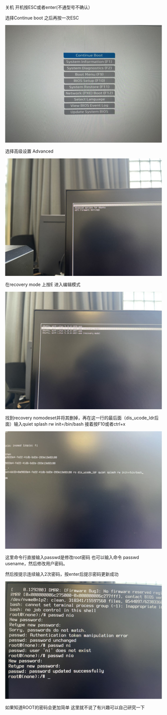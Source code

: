 关机  开机按ESC或者enter(不通型号不确认）

选择Continue boot 之后再按一次ESC

![image](https://github.com/Helpdesk2500/Image/blob/main/%E4%BF%AE%E6%94%B9%E5%AF%86%E7%A0%81/1.jpg)

选择高级设置 Advanced

![image](https://github.com/Helpdesk2500/Image/blob/main/%E4%BF%AE%E6%94%B9%E5%AF%86%E7%A0%81/4.jpg)

在recovery mode 上按E 进入编辑模式

![image](https://github.com/Helpdesk2500/Image/blob/main/%E4%BF%AE%E6%94%B9%E5%AF%86%E7%A0%81/2.jpg)

找到recovery nomodeset并将其删掉，再在这一行的最后面（dis_ucode_ldr后面）输入quiet splash rw init=/bin/bash 接着按F10或者ctrl+x

![image](https://github.com/Helpdesk2500/Image/blob/main/%E4%BF%AE%E6%94%B9%E5%AF%86%E7%A0%81/3.jpg)

这里命令行直接输入passwd是修改root密码  也可以输入命令 passwd usename，然后修改用户密码。

然后按提示连续输入2次密码，按enter后提示密码更新成功

![image](https://github.com/Helpdesk2500/Image/blob/main/%E4%BF%AE%E6%94%B9%E5%AF%86%E7%A0%81/5.jpg)

如果知道ROOT的密码会更加简单   这里就不说了有兴趣可以自己研究一下
